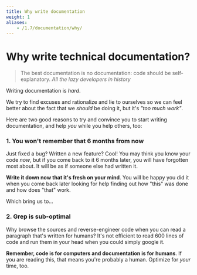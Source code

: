 ```yaml
---
title: Why write documentation
weight: 1
aliases:
    - /1.7/documentation/why/
---
```


# Why write technical documentation?

> The best documentation is no documentation: code should be self-explanatory.
> <cite>All the lazy developers in history</cite>

Writing documentation is _hard_.

We try to find excuses and rationalize and lie to ourselves so we can feel better about the fact that we _should_ be doing it, but it's _"too much work"_.

Here are two good reasons to try and convince you to start writing documentation, and help _you_ while you help others, too:

### 1. You won't remember that 6 months from now

Just fixed a bug? Written a new feature? Cool! You may think you know your code _now_, but if you come back to it 6 months later, you will have forgotten most about. It will be as if someone else had written it.

**Write it down now that it's fresh on your mind**. You will be happy you did it when you come back later looking for help finding out how "this" was done and how does "that" work.

Which bring us to...

### 2. Grep is sub-optimal

Why browse the sources and reverse-engineer code when you can read a paragraph that's written for humans? It's not efficient to read 600 lines of code and run them in your head when you could simply google it.

**Remember, code is for computers and documentation is for humans**. If you are reading this, that means you're probably a human. Optimize for _your_ time, too.
